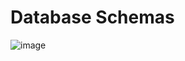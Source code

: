 # Database Schemas
![image](https://github.com/user-attachments/assets/b0a7461c-bab3-4a41-a22e-2217dbc867cd)
